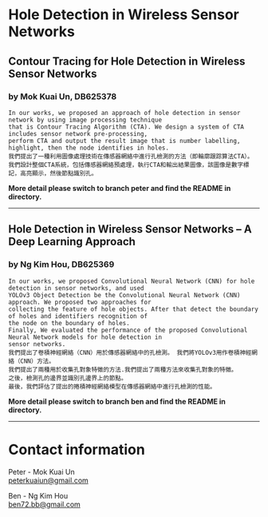 # Hole Detection in Wireless Sensor Networks
## Contour Tracing for Hole Detection in Wireless Sensor Networks   
### by Mok Kuai Un, DB625378
    In our works, we proposed an approach of hole detection in sensor network by using image processing technique  
    that is Contour Tracing Algorithm (CTA). We design a system of CTA includes sensor network pre-processing,  
    perform CTA and output the result image that is number labelling, highlight, then the node identifies in holes.  
    我們提出了一種利用圖像處理技術在傳感器網絡中進行孔檢測的方法（即輪廓跟踪算法CTA）。
    我們設計整個CTA系統，包括傳感器網絡預處理，執行CTA和輸出結果圖像，該圖像是數字標記，高亮顯示，然後節點識別孔。

**More detail please switch to branch **peter** and find the README in directory.**

---

## Hole Detection in Wireless Sensor Networks – A Deep Learning Approach  
### by Ng Kim Hou, DB625369
    In our works, we proposed Convolutional Neural Network (CNN) for hole detection in sensor networks, and used
    YOLOv3 Object Detection be the Convolutional Neural Network (CNN) approach. We proposed two approaches for
    collecting the feature of hole objects. After that detect the boundary of holes and identifiers recognition of
    the node on the boundary of holes.
    Finally, We evaluated the performance of the proposed Convolutional Neural Network models for hole detection in
    sensor networks.
    我們提出了卷積神經網絡（CNN）用於傳感器網絡中的孔檢測。 我們將YOLOv3用作卷積神經網絡（CNN）方法。
    我們提出了兩種用於收集孔對象特徵的方法.我們提出了兩種方法來收集孔對象的特徵。 
    之後，檢測孔的邊界並識別孔邊界上的節點。
    最後，我們評估了提出的捲積神經網絡模型在傳感器網絡中進行孔檢測的性能。  

**More detail please switch to branch **ben** and find the README in directory.**

---
# Contact information
Peter - Mok Kuai Un  
peterkuaiun@gmail.com  

Ben - Ng Kim Hou  
ben72.bb@gmail.com
